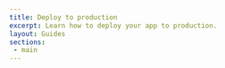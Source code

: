 ```yaml
---
title: Deploy to production
excerpt: Learn how to deploy your app to production.
layout: Guides
sections:
 - main
---
```

